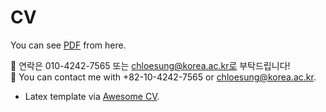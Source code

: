 # CV

You can see [PDF](https://raw.githubusercontent.com/chloesung/CV/master/Youji_s_CV.pdf) from here.

💬 연락은 010-4242-7565 또는 chloesung@korea.ac.kr로 부탁드립니다!  
💬 You can contact me with +82-10-4242-7565 or chloesung@korea.ac.kr.  

- Latex template via [Awesome CV](https://github.com/posquit0/Awesome-CV).
